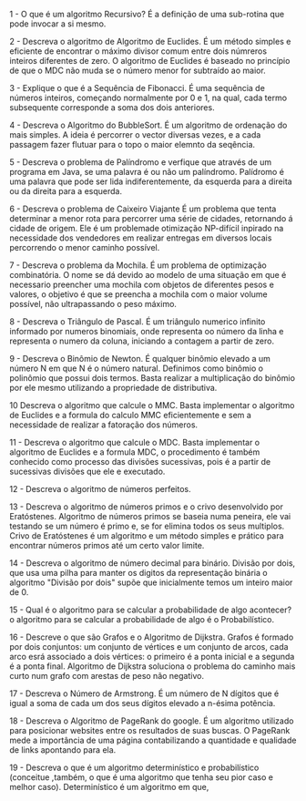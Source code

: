 1 - O que é um algoritmo Recursivo?
É a definição de uma sub-rotina que pode invocar a si mesmo.

2 - Descreva o algoritmo de Algoritmo de Euclides.
É um método simples e eficiente de encontrar o máximo divisor comum entre dois númreros inteiros diferentes de zero. O algoritmo de Euclides é baseado no princípio de que o MDC não muda se o número menor for subtraído ao maior. 

3 - Explique o que é a Sequência de Fibonacci.
É uma sequência de números inteiros, começando normalmente por 0 e 1, na qual, cada termo subsequente corresponde a soma dos dois anteriores.

4 - Descreva o Algoritmo do BubbleSort.
É um algoritmo de ordenação do mais simples. A ideia é percorrer o vector diversas vezes, e a cada passagem fazer flutuar para o topo o maior elemnto da seqência.

5 - Descreva o problema de Palíndromo e verfique que através de um programa em Java, se uma palavra é ou não um palíndromo.
Palídromo é uma palavra que pode ser lida indiferentemente, da esquerda para a direita ou da direita para a esquerda.

6 - Descreva o problema de Caixeiro Viajante
É um problema que tenta determinar a menor rota para percorrer uma série de cidades, retornando á cidade de origem. Ele é um problemade otimização NP-difícil inpirado na necessidade dos vendedores em realizar entregas em diversos locais percorrendo o menor caminho possível.

7 - Descreva o problema da Mochila.
É um problema de optimização combinatória. O nome se dá devido ao modelo de uma situação em que é necessario preencher uma mochila com  objetos de diferentes pesos e valores, o objetivo é que se preencha a mochila com o maior volume possível, não ultrapassando o peso máximo.

8 - Descreva o Triângulo de Pascal.
É um triângulo numerico infinito informado por numeros binomiais, onde representa oo número da linha e representa o numero da coluna, iniciando a contagem a partir de zero.

9 - Descreva o Binômio de Newton.
É qualquer binômio elevado a um número N em que N é o número natural. Definimos como binômio o polinômio que possui dois termos. Basta realizar a multiplicação do binômio por ele mesmo utilizando a propriedade de distributiva.

10 Descreva o algoritmo que calcule o MMC.
Basta implementar o algoritmo de Euclides e a formula do calculo MMC eficientemente e sem a necessidade de realizar a fatoração dos números.

11 - Descreva o algoritmo que calcule o MDC.
Basta implementar o algoritmo de Euclides e a formula MDC, o procedimento é também conhecido como processo das divisões sucessivas, pois é a partir de sucessivas divisões que ele e executado.

12 - Descreva o algoritmo de números perfeitos.






13 - Descreva o algoritmo de números primos e o crivo desenvolvido por Eratóstenes.
Algoritmo de números primos se baseia numa peneira, ele vai testando se um número é primo e, se for elimina todos os seus multiplos.
Crivo de Eratóstenes é um algoritmo e um método simples e prático para encontrar números primos até um certo valor limite.

14 - Descreva o algoritmo de número decimal para binário.
Divisão por dois, que usa uma pilha para manter os digitos da representação binária o algoritmo "Divisão por dois" supõe que inicialmente temos um inteiro maior de 0.

15 - Qual é o algoritmo para se calcular a probabilidade de algo acontecer?
o algoritmo  para se calcular a probabilidade de algo é o Probabilístico.

16 - Descreve o que são Grafos e o Algoritmo de Dijkstra.
Grafos é formado por dois conjuntos: um conjunto de vértices e um conjunto de arcos, cada arco esrá associado a dois vértices: o primeiro é a ponta inicial e a segunda é a ponta final. 
Algoritmo de Dijkstra soluciona o problema do caminho mais curto num grafo com arestas de peso não negativo.

17 - Descreva o Número de Armstrong.
É um número de N dígitos que é igual a soma de cada um dos seus dígitos elevado a n-ésima potência.

18 - Descreva o Algoritmo de PageRank do google.
É um algoritmo utilizado para posicionar websites entre os resultados de suas buscas. O PageRank mede a importância de uma página contabilizando a quantidade e qualidade de links apontando para ela.

19 - Descreva o que é um algoritmo determinístico e probabilístico (conceitue ,também, o que é uma algoritmo que tenha seu pior caso e melhor caso).
Determinístico é um algoritmo em que,



























































